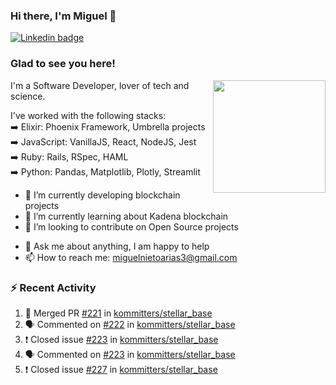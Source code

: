 ### Hi there, I'm Miguel 👋

<a href="https://linkedin.com/in/miguelnietoa/" target="_blank" rel="noopener noreferrer">
  <img src="https://img.shields.io/badge/-LinkedIn-0e76a8?style=flat-square&logo=Linkedin&logoColor=white" alt="Linkedin badge">
</a>
<!-- [![Website Badge](https://img.shields.io/badge/Website-3b5998?style=flat-square&logo=google-chrome&logoColor=white)](#notavailablenow#) 

<img src="https://i.imgur.com/tbrLrt5.gif" width=400 alt="Coding GIF" align="right"/>
-->


### Glad to see you here!
<a href="https://github.com/miguelnietoa"><img src="https://github-readme-stats-git-masterrstaa-rickstaa.vercel.app/api?username=miguelnietoa&show_icons=true&hide_border=true&count_private=true&include_all_commits=true&theme=tokyonight" height="180em" align="right"/></a>
I'm a Software Developer, lover of tech and science. 

I've worked with the following stacks:\
➡️ Elixir: Phoenix Framework, Umbrella projects\
➡️ JavaScript: VanillaJS, React, NodeJS, Jest\
➡️ Ruby: Rails, RSpec, HAML\
➡️ Python: Pandas, Matplotlib, Plotly, Streamlit

- 🔭 I’m currently developing blockchain projects
- 🌱 I’m currently learning about Kadena blockchain
- 👯 I’m looking to contribute on Open Source projects
<!-- 
- 😄 I just finished a Machine Learning course! 
- 🤔 I’m looking for help with ...
-->
- 💬 Ask me about anything, I am happy to help
- 📫 How to reach me: miguelnietoarias3@gmail.com


### ⚡ Recent Activity

<!--START_SECTION:activity-->
1. 🎉 Merged PR [#221](https://github.com/kommitters/stellar_base/pull/221) in [kommitters/stellar_base](https://github.com/kommitters/stellar_base)
2. 🗣 Commented on [#222](https://github.com/kommitters/stellar_base/issues/222) in [kommitters/stellar_base](https://github.com/kommitters/stellar_base)
3. ❗️ Closed issue [#223](https://github.com/kommitters/stellar_base/issues/223) in [kommitters/stellar_base](https://github.com/kommitters/stellar_base)
4. 🗣 Commented on [#223](https://github.com/kommitters/stellar_base/issues/223) in [kommitters/stellar_base](https://github.com/kommitters/stellar_base)
5. ❗️ Closed issue [#227](https://github.com/kommitters/stellar_base/issues/227) in [kommitters/stellar_base](https://github.com/kommitters/stellar_base)
<!--END_SECTION:activity-->
